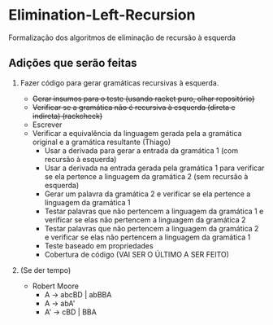 # Elimination-Left-Recursion
Formalização dos algoritmos de eliminação de recursão à esquerda

## Adições que serão feitas

1. Fazer código para gerar gramáticas recursivas à esquerda.
    - ~~Gerar insumos para o teste (usando racket puro, olhar repositório)~~
    - ~~Verificar se a gramática não é recursiva à esquerda (direta e indireta) (rackcheck)~~
    - Escrever 
    - Verificar a equivalência da linguagem gerada pela a gramática original e a gramática resultante (Thiago)
        - Usar a derivada para gerar a entrada da gramática 1 (com recursão à esquerda)
        - Usar a derivada na entrada gerada pela gramática  1 para verificar se ela pertence a linguagem da gramática 2 (sem recursão à esquerda)
        - Gerar um palavra da gramática 2 e verificar se ela pertence a linguagem da gramática 1
        - Testar palavras que não pertencem a linguagem da gramática 1 e verificar se elas não pertencem a linguagem da gramática 2
         - Testar palavras que não pertencem a linguagem da gramática 2 e verificar se elas não pertencem a linguagem da gramática 1
        - Teste baseado em propriedades
        - Cobertura de código (VAI SER O ÚLTIMO A SER FEITO)

2. (Se der tempo)
    - Robert Moore
        - A -> abcBD | abBBA
        - A -> abA'
        - A' -> cBD | BBA
